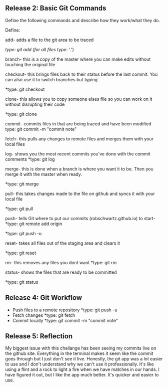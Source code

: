 ## Release 2: Basic Git Commands
Define the following commands and describe how they work/what they do.  


Define:

add- adds a file to the git area to be traced

*type: git add <file> (for all files type: '*.<filetype>')

branch- this is a copy of the master where you can make edits without touching the original file

checkout- this brings files back to their status before the last commit. You can also use it to switch branches but typing 

*type: git checkout <branch>

clone- this allows you to copy someone elses file so you can work on it without disrupting their code

*type: git clone <url>

commit- commits files in that are being traced and have been 		 modified
type: git commit -m "commit note"

fetch- this pulls any changes to remote files and merges them with your local files 

log- shows you the most recent commits you've done with the 	 commit comments
*type: git log

merge- this is done when a branch is where you want it to be. Then you merge it with the master when ready. 

*type: git merge <branch-name>

pull- this takes changes made to the file on github and syncs it with your local file 

*type: git pull <remote> <branch-name>

push- tells Git where to put our commits (robschwartz.github.io)
to start-
*type: git remote add origin <site address>

*type: git push -u <remote><branch-name>

reset- takes all files out of the staging area and clears it

*type: git reset <file>

rm- this removes any files you dont want
*type: git rm <file> 

status- shows the files that are ready to be committed

*type: git status


## Release 4: Git Workflow

- Push files to a remote repository
*type: git push -u <remote><branch-name>
- Fetch changes
*type: git fetch <remote>
- Commit locally
*type: git commit -m "commit note"

## Release 5: Reflection

My biggest issue with this challange has been seeing my commits live on the github site. Everything in the terminal makes it seem like the commit goes through but I just don't see it live. Honestly, the git app was a lot easier to use and I don't understand why we can't use it professionally. It's like using a flint and a rock to light a fire when we have matches in our hands. I have figured it out, but I like the app much better. It's quicker and easier to use. 